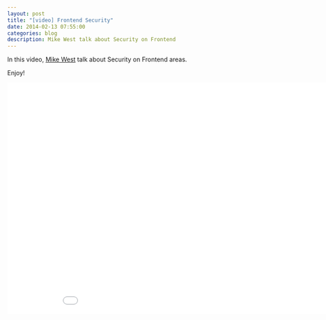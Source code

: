 ```yaml
---
layout: post
title: "[video] Frontend Security"
date: 2014-02-13 07:55:00
categories: blog
description: Mike West talk about Security on Frontend
---
```


In this video, <a href="https://twitter.com/mikewest" target="_blank">Mike West</a> talk about Security on Frontend areas.

Enjoy!

<iframe width="944" height="531" src="//www.youtube.com/embed/fYjO5pIY1mY" frameborder="0" allowfullscreen></iframe>